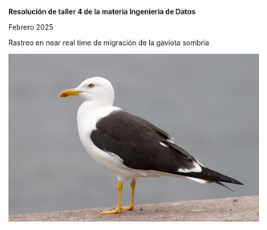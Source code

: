 **Resolución de taller 4 de la materia Ingenieria de Datos**

Febrero 2025

Rastreo en near real time de migración de la gaviota sombría

![Gaviota](Gaviota.png)
